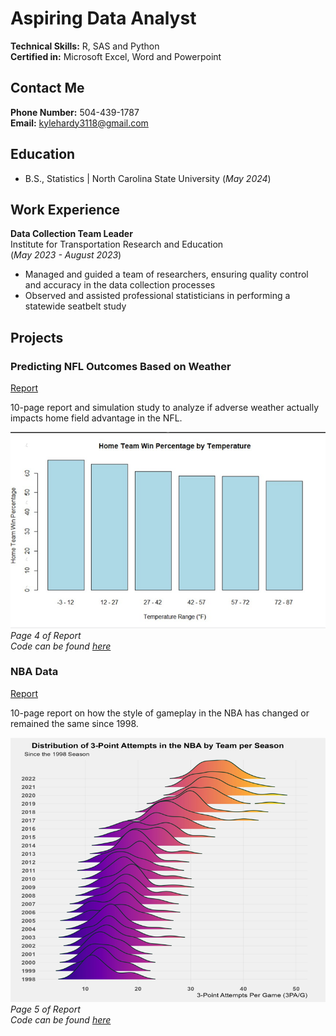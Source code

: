 # Aspiring Data Analyst 

**Technical Skills:** R, SAS and Python   
**Certified in:** Microsoft Excel, Word and Powerpoint   
## Contact Me 
**Phone Number:** 504-439-1787   
**Email:** kylehardy3118@gmail.com   

## Education 
- B.S., Statistics | North Carolina State University (_May 2024_)

## Work Experience
**Data Collection Team Leader**           
Institute for Transportation Research and Education     
(_May 2023 - August 2023_)
- Managed and guided a team of researchers, ensuring quality control and accuracy in the data collection processes
- Observed and assisted professional statisticians in performing a statewide seatbelt study

## Projects

### Predicting NFL Outcomes Based on Weather
[Report](Predicting_NFL_Outcomes_Based_on_Weather.pdf)

10-page report and simulation study to analyze if adverse weather actually impacts home field advantage in the NFL.

![Home Team Win Percentage by Temperature](Weather_Graph.png)
_Page 4 of Report_   
_Code can be found [here](https://github.com/Kylehardy3118/Kylehardy3118.github.io/tree/main/NFL_Report_Code)_

### NBA Data
[Report](NBA_Data_Report.pdf)

10-page report on how the style of gameplay in the NBA has changed or remained the same since 1998.

![Distribution of 3-Point Attempts in the NBA by Team Per Season](NBA__Image.png)
_Page 5 of Report_   
_Code can be found [here](https://github.com/Kylehardy3118/Kylehardy3118.github.io/tree/main/NBA_Report_Code)_
